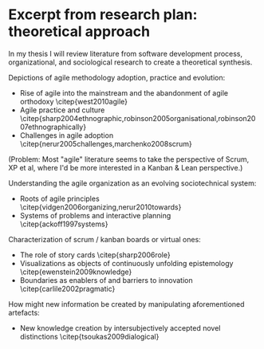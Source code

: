 # Excerpt from research plan: theoretical approach

In my thesis I will review literature from software development process, organizational, and sociological research to create a theoretical synthesis.

Depictions of agile methodology adoption, practice and evolution:

- Rise of agile into the mainstream and the abandonment of agile orthodoxy \citep{west2010agile}
- Agile practice and culture \citep{sharp2004ethnographic,robinson2005organisational,robinson2007ethnographically}
- Challenges in agile adoption \citep{nerur2005challenges,marchenko2008scrum}

(Problem: Most "agile" literature seems to take the perspective of Scrum, XP et al, where I'd be more interested in a Kanban & Lean perspective.)

Understanding the agile organization as an evolving sociotechnical system:

- Roots of agile principles \citep{vidgen2006organizing,nerur2010towards}
- Systems of problems and interactive planning \citep{ackoff1997systems}

Characterization of scrum / kanban boards or virtual ones:

- The role of story cards \citep{sharp2006role}
- Visualizations as objects of continuously unfolding epistemology \citep{ewenstein2009knowledge}
- Boundaries as enablers of and barriers to innovation \citep{carlile2002pragmatic}

How might new information be created by manipulating aforementioned artefacts:

- New knowledge creation by intersubjectively accepted novel distinctions \citep{tsoukas2009dialogical}
